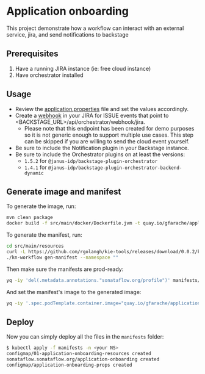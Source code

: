 # Application onboarding
This project demonstrate how a workflow can interact with an external service, jira, and send notifications to backstage

## Prerequisites
1. Have a running JIRA instance (ie: free cloud instance)
2. Have orchestrator installed


## Usage
* Review the [application.properties](src/main/resources/application.properties) file and set the values accordingly.
* Create a [webhook](https://redhat-gfarache.atlassian.net/plugins/servlet/webhooks) in your JIRA for ISSUE events that point to <BACKSTAGE_URL>/api/orchestrator/webhook/jira. 
    * Please note that this endpoint has been created for demo purposes so it is not generic enough to support multiple use cases. This step can be skipped if you are willing to send the cloud event yourself.
* Be sure to include the Notification plugin in your Backstage instance.
* Be sure to include the Orchestrator plugins on at least the versions: 
    * `1.5.2` for `@janus-idp/backstage-plugin-orchestrator`
    * `1.4.1` for `@janus-idp/backstage-plugin-orchestrator-backend-dynamic`


## Generate image and manifest
To generate the image, run:
```bash
mvn clean package
docker build -f src/main/docker/Dockerfile.jvm -t quay.io/gfarache/application-onboarding:test . 
```
To generate the manifest, run:
```bash
cd src/main/resources
curl -L https://github.com/rgolangh/kie-tools/releases/download/0.0.2/kn-workflow-linux-amd64 -o kn-workflow && chmod +x kn-workflow
./kn-workflow gen-manifest --namespace ""
```

Then make sure the manifests are prod-ready:
```bash
yq -iy 'del(.metadata.annotations."sonataflow.org/profile")' manifests/01-sonataflow*.yaml
```
And set the manifest's image to the generated image:
```bash
yq -iy '.spec.podTemplate.container.image="quay.io/gfarache/application-onboarding:test"' manifests/01-sonataflow*.yaml
```

## Deploy

Now you can simply deploy all the files in the `manifests` folder:
```bash
$ kubectl apply -f manifests -n <your NS>
configmap/01-application-onboarding-resources created
sonataflow.sonataflow.org/application-onboarding created
configmap/application-onboarding-props created
```
